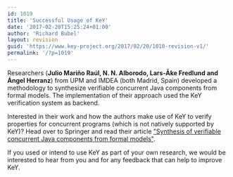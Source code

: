 ```yaml
---
id: 1019
title: 'Successful Usage of KeY'
date: '2017-02-20T15:25:24+01:00'
author: 'Richard Bubel'
layout: revision
guid: 'https://www.key-project.org/2017/02/20/1010-revision-v1/'
permalink: '/?p=1019'
---
```


 Researchers (**Julio Mariño Raúl, N. N. Alborodo, Lars-Åke Fredlund and Ángel Herranz**) from UPM and IMDEA (both Madrid, Spain) developed a methodology to synthesize verifiable concurrent Java components from formal models.  The implementation of their approach used the KeY verification system as backend.

 Interested in their work and how the authors make use of KeY to verify properties for concurrent programs (which is not natively supported by KeY)? Head over to Springer and read their article ["Synthesis of verifiable concurrent Java components from formal models"](http://link.springer.com/article/10.1007/s10270-017-0581-1).

 If you used or intend to use KeY as part of your own research, we would be interested to hear from you and for any feedback that can help to improve KeY. 